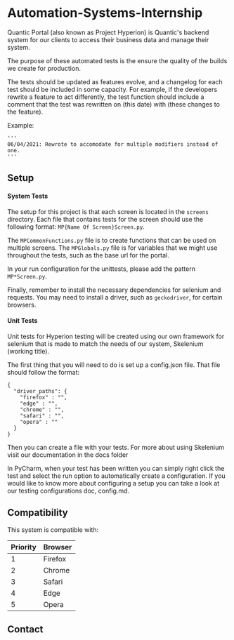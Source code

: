 # Automation-Systems-Internship

Quantic Portal (also known as Project Hyperion) is Quantic's backend system for our clients to access their business data and manage their system.

The purpose of these automated tests is the ensure the quality of the builds we create for production.

The tests should be updated as features evolve, and a changelog for each test should be included in some capacity. For example, if the developers rewrite a feature to act differently, the test function should include a comment that the test was rewritten on (this date) with (these changes to the feature).

Example: 
```
'''
06/04/2021: Rewrote to accomodate for multiple modifiers instead of one.
'''
```

## Setup

#### System Tests
The setup for this project is that each screen is located in the `screens` directory. Each file that contains tests for the screen should use the following format: `MP{Name Of Screen}Screen.py`.

The `MPCommonFunctions.py` file is to create functions that can be used on multiple screens. The `MPGlobals.py` file is for variables that we might use throughout the tests, such as the base url for the portal.

In your run configuration for the unittests, please add the pattern `MP*Screen.py`.

Finally, remember to install the necessary dependencies for selenium and requests. You may need to install a driver, such as `geckodriver`, for certain browsers.

#### Unit Tests
Unit tests for Hyperion testing will be created using our own framework for selenium that is made to match the needs of our system, Skelenium (working title).

The first thing that you will need to do is set up a config.json file. That file should follow the format:
```
{
  "driver_paths": {
    "firefox" : "",
    "edge" : "",
    "chrome" : "",
    "safari" : "",
    "opera" : ""
  }
}
```
Then you can create a file with your tests. For more about using Skelenium visit our documentation in the docs folder

In PyCharm, when your test has been written you can simply right click the test and select the run option to automatically create a configuration. If you would like to know more about configuring a setup you can take a look at our testing configurations doc, config.md.

## Compatibility
This system is compatible with:

| Priority | Browser |
|----------|---------|
| 1        | Firefox |
| 2        | Chrome  |
| 3        | Safari  |
| 4        | Edge    |
| 5        | Opera   |

## Contact

